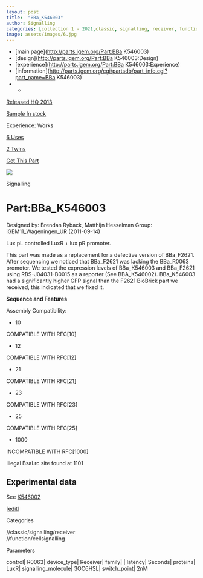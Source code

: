 ```yaml
---
layout: post
title:  "BBa_K546003"
author: Signalling
categories: [collection 1 - 2021,classic, signalling, receiver, function, cellsignalling] 
image: assets/images/6.jpg
---
```



  * [main page](http://parts.igem.org/Part:BBa K546003)
  * [design](http://parts.igem.org/Part:BBa K546003:Design)
  * [experience](http://parts.igem.org/Part:BBa K546003:Experience)
  * [information](http://parts.igem.org/cgi/partsdb/part_info.cgi?part_name=BBa K546003)
  *   * 

[Released HQ 2013](http://parts.igem.org/Help:Part_Status_Box)

[Sample In stock](http://parts.igem.org/Help:Part_Status_Box)

Experience: Works

[6 Uses](http://parts.igem.org/partsdb/uses.cgi?part=BBa_K546003)

[2 Twins](http://parts.igem.org/partsdb/twin_info.cgi?part=BBa_K546003)

[ Get This Part](http://parts.igem.org/partsdb/get_part.cgi?part=BBa_K546003)

![](http://parts.igem.org/images/partbypart/icon_signalling.png)

Signalling

# Part:BBa_K546003

Designed by: Brendan Ryback, Matthijn Hesselman   Group: iGEM11_Wageningen_UR
(2011-09-14)

Lux pL controlled LuxR + lux pR promoter.

This part was made as a replacement for a defective version of BBa_F2621.
After sequencing we noticed that BBa_F2621 was lacking the BBa_R0063 promoter.
We tested the expression levels of BBa_K546003 and BBa_F2621 using
RBS-J04031-B0015 as a reporter (See BBA_K546002). BBa_K546003 had a
significantly higher GFP signal than the F2621 BioBrick part we received, this
indicated that we fixed it.

**Sequence and Features**

  

Assembly Compatibility:

  * 10

COMPATIBLE WITH RFC[10]

  * 12

COMPATIBLE WITH RFC[12]

  * 21

COMPATIBLE WITH RFC[21]

  * 23

COMPATIBLE WITH RFC[23]

  * 25

COMPATIBLE WITH RFC[25]

  * 1000

INCOMPATIBLE WITH RFC[1000]

Illegal BsaI.rc site found at 1101  

## Experimental data

See [K546002](http://parts.igem.org/Part:BBa_K546002)

  

[[edit](http://parts.igem.org/partsdb/part_info.cgi?part_name=BBa_K546003)]

Categories

//classic/signalling/receiver  
//function/cellsignalling

Parameters

control| R0063| device_type| Receiver| family| | latency| Seconds| proteins|
LuxR| signalling_molecule| 3OC6HSL| switch_point| 2nM

